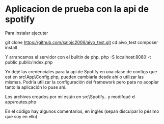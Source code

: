 # Aplicacion de prueba con la api de spotify

Para instalar ejecutar

git clone https://github.com/salojc2006/aivo_test.git
cd aivo_test
composer install

Y arrancamos el servidor con el builtin de php.
php -S localhost:8080 -t public public/index.php

Yo dejé las credenciales para la api de Spotify en una clase de configs que est en src\App\Config.php, pueden cambiarla desde ahí o utilizar las mismas.
Podría utilizar la configuración del framework pero para no acoplar tanto la aplicación lo puse ahí.

Los archivos creados por mí están en src\Spotify\.. y modifqué el app/routes.php

En el código hay algunos comentarios, en inglés (sepan disculpar lo pésimo que soy en ello)

